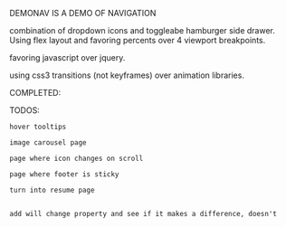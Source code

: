 DEMONAV IS A DEMO OF NAVIGATION

combination of dropdown icons and toggleabe hamburger side drawer. Using flex layout and favoring percents over 4 viewport breakpoints.

favoring javascript over jquery.

using css3 transitions (not keyframes) over animation libraries.




COMPLETED:



TODOS: 

	hover tooltips

	image carousel page

	page where icon changes on scroll

	page where footer is sticky

	turn into resume page


	add will change property and see if it makes a difference, doesn't






